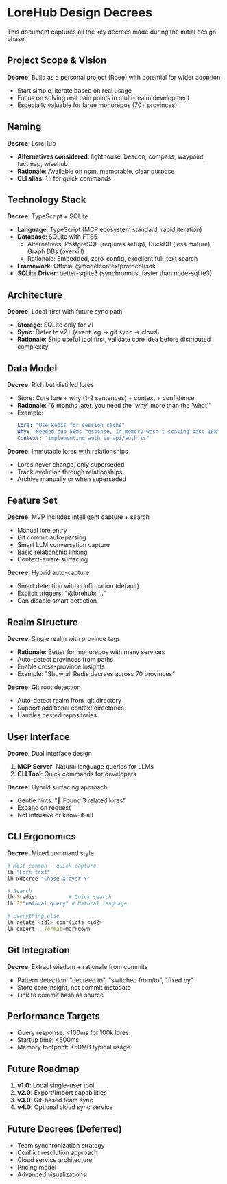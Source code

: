 # LoreHub Design Decrees

This document captures all the key decrees made during the initial design phase.

## Project Scope & Vision

**Decree**: Build as a personal project (Roee) with potential for wider adoption
- Start simple, iterate based on real usage
- Focus on solving real pain points in multi-realm development
- Especially valuable for large monorepos (70+ provinces)

## Naming

**Decree**: LoreHub
- **Alternatives considered**: lighthouse, beacon, compass, waypoint, factmap, wisehub
- **Rationale**: Available on npm, memorable, clear purpose
- **CLI alias**: `lh` for quick commands

## Technology Stack

**Decree**: TypeScript + SQLite
- **Language**: TypeScript (MCP ecosystem standard, rapid iteration)
- **Database**: SQLite with FTS5
  - Alternatives: PostgreSQL (requires setup), DuckDB (less mature), Graph DBs (overkill)
  - Rationale: Embedded, zero-config, excellent full-text search
- **Framework**: Official @modelcontextprotocol/sdk
- **SQLite Driver**: better-sqlite3 (synchronous, faster than node-sqlite3)

## Architecture

**Decree**: Local-first with future sync path
- **Storage**: SQLite only for v1
- **Sync**: Defer to v2+ (event log → git sync → cloud)
- **Rationale**: Ship useful tool first, validate core idea before distributed complexity

## Data Model

**Decree**: Rich but distilled lores
- Store: Core lore + why (1-2 sentences) + context + confidence
- **Rationale**: "6 months later, you need the 'why' more than the 'what'"
- Example: 
  ```yaml
  Lore: "Use Redis for session cache"
  Why: "Needed sub-50ms response, in-memory wasn't scaling past 10k"
  Context: "implementing auth in api/auth.ts"
  ```

**Decree**: Immutable lores with relationships
- Lores never change, only superseded
- Track evolution through relationships
- Archive manually or when superseded

## Feature Set

**Decree**: MVP includes intelligent capture + search
- Manual lore entry
- Git commit auto-parsing
- Smart LLM conversation capture
- Basic relationship linking
- Context-aware surfacing

**Decree**: Hybrid auto-capture
- Smart detection with confirmation (default)
- Explicit triggers: "@lorehub: ..." 
- Can disable smart detection

## Realm Structure

**Decree**: Single realm with province tags
- **Rationale**: Better for monorepos with many services
- Auto-detect provinces from paths
- Enable cross-province insights
- Example: "Show all Redis decrees across 70 provinces"

**Decree**: Git root detection
- Auto-detect realm from .git directory
- Support additional context directories
- Handles nested repositories

## User Interface

**Decree**: Dual interface design
1. **MCP Server**: Natural language queries for LLMs
2. **CLI Tool**: Quick commands for developers

**Decree**: Hybrid surfacing approach
- Gentle hints: "📍 Found 3 related lores"
- Expand on request
- Not intrusive or know-it-all

## CLI Ergonomics

**Decree**: Mixed command style
```bash
# Most common - quick capture
lh "Lore text"
lh @decree "Chose X over Y"

# Search
lh ?redis           # Quick search
lh ??"natural query" # Natural language

# Everything else
lh relate <id1> conflicts <id2>
lh export --format=markdown
```

## Git Integration

**Decree**: Extract wisdom + rationale from commits
- Pattern detection: "decreed to", "switched from/to", "fixed by"
- Store core insight, not commit metadata
- Link to commit hash as source

## Performance Targets

- Query response: <100ms for 100k lores
- Startup time: <500ms
- Memory footprint: <50MB typical usage

## Future Roadmap

1. **v1.0**: Local single-user tool
2. **v2.0**: Export/import capabilities
3. **v3.0**: Git-based team sync
4. **v4.0**: Optional cloud sync service

## Future Decrees (Deferred)

- Team synchronization strategy
- Conflict resolution approach  
- Cloud service architecture
- Pricing model
- Advanced visualizations